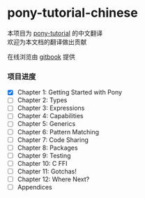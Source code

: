 # pony-tutorial-chinese

本项目为 [pony-tutorial](https://tutorial.ponylang.org/) 的中文翻译  
欢迎为本文档的翻译做出贡献

在线浏览由 [gitbook](https://hanaasagi.gitbooks.io/pony-tutorial-chinese/content/) 提供

### 项目进度

- [x] Chapter 1: Getting Started with Pony
- [ ] Chapter 2: Types
- [ ] Chapter 3: Expressions
- [ ] Chapter 4: Capabilities
- [ ] Chapter 5: Generics
- [ ] Chapter 6: Pattern Matching
- [ ] Chapter 7: Code Sharing
- [ ] Chapter 8: Packages
- [ ] Chapter 9: Testing
- [ ] Chapter 10: C FFI
- [ ] Chapter 11: Gotchas!
- [ ] Chapter 12: Where Next?
- [ ] Appendices
